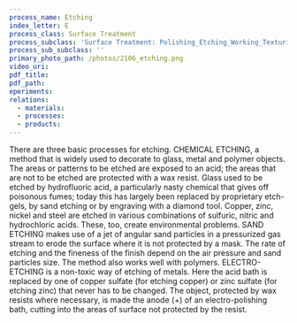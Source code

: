 ```yaml
---
process_name: Etching
index_letter: E
process_class: Surface Treatment
process_subclass: 'Surface Treatment: Polishing_Etching_Working_Texturing'
process_sub_subclass: ''
primary_photo_path: /photos/2106_etching.png
video_uri:
pdf_title:
pdf_path:
eperiments:
relations:
  - materials:
  - processes:
  - products:
---
```


There are three basic processes for etching. CHEMICAL ETCHING, a method that is widely used to decorate to glass, metal and polymer objects. The areas or patterns to be etched are exposed to an acid; the areas that are not to be etched are protected with a wax resist. Glass used to be etched by hydrofluoric acid, a particularly nasty chemical that gives off poisonous fumes; today this has largely been replaced by proprietary etch-gels, by sand etching or by engraving with a diamond tool. Copper, zinc, nickel and steel are etched in various combinations of sulfuric, nitric and hydrochloric acids. These, too, create environmental problems. SAND ETCHING makes use of a jet of angular sand particles in a pressurized gas stream to erode the surface where it is not protected by a mask. The rate of etching and the fineness of the finish depend on the air pressure and sand particles size. The method also works well with polymers. ELECTRO-ETCHING is a non-toxic way of etching of metals. Here the acid bath is replaced by one of copper sulfate (for etching copper) or zinc sulfate (for etching zinc) that never has to be changed. The object, protected by wax resists where necessary, is made the anode (+) of an electro-polishing bath, cutting into the areas of surface not protected by the resist.

